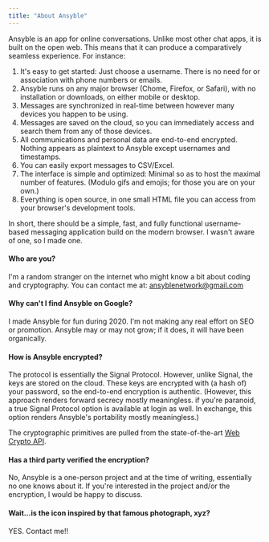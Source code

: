 ```yaml
---
title: "About Ansyble"
---
```


Ansyble is an app for online conversations. Unlike most other chat apps, it is built on the open web. This means that it can produce a comparatively seamless experience. For instance:

1. It's easy to get started: Just choose a username. There is no need for or association with phone numbers or emails.
2. Ansyble runs on any major browser (Chome, Firefox, or Safari), with no installation or downloads, on either mobile or desktop.
3. Messages are synchronized in real-time between however many devices you happen to be using.
4. Messages are saved on the cloud, so you can immediately access and search them from any of those devices.
5. All communications and personal data are end-to-end encrypted. Nothing appears as plaintext to Ansyble except usernames and timestamps.
6. You can easily export messages to CSV/Excel.
7. The interface is simple and optimized: Minimal so as to host the maximal number of features. (Modulo gifs and emojis; for those you are on your own.)
8. Everything is open source, in one small HTML file you can access from your browser's development tools.

In short, there should be a simple, fast, and fully functional username-based messaging application build on the modern browser. I wasn't aware of one, so I made one.

#### Who are you?

I'm a random stranger on the internet who might know a bit about coding and cryptography. You can contact me at: ansyblenetwork@gmail.com

#### Why can't I find Ansyble on Google?

I made Ansyble for fun during 2020. I'm not making any real effort on SEO or promotion. Ansyble may or may not grow; if it does, it will have been organically.

#### How is Ansyble encrypted?

The protocol is essentially the Signal Protocol. However, unlike Signal, the keys are stored on the cloud. These keys are encrypted with (a hash of) your password, so the end-to-end encryption is authentic. (However, this approach renders forward secrecy mostly meaningless. if you're paranoid, a true Signal Protocol option is available at login as well. In exchange, this option renders Ansyble's portability mostly meaningless.)

The cryptographic primitives are pulled from the state-of-the-art [Web Crypto API](https://developer.mozilla.org/en-US/docs/Web/API/Web_Crypto_API).

#### Has a third party verified the encryption?

No, Ansyble is a one-person project and at the time of writing, essentially no one knows about it. If you're interested in the project and/or the encryption, I would be happy to discuss.

#### Wait...is the icon inspired by that famous photograph, xyz?

YES. Contact me!!
